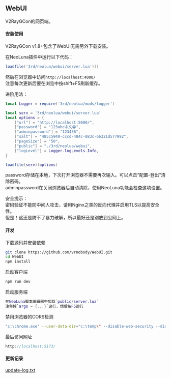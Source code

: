 ## WebUI
V2RayGCon的网页端。  

#### 安装使用
V2RayGCon v1.8+包含了WebUI无需另外下载安装。  

在NeoLuna插件中运行以下代码：  
```lua
loadfile('3rd/neolua/webui/server.lua')()
```
然后在浏览器中访问`http://localhost:4000/`  
注意每次更新后要在浏览中按shift+F5刷新缓存。  
  
进阶用法：
```lua
local Logger = require('3rd/neolua/mods/logger')

local serv = '3rd/neolua/webui/server.lua'
local options = {
    ["url"] = "http://localhost:5000/",
    ["password"] = "123abc中文😀",
    ["adminpassword"] = "123456",
    ["salt"] = "485c5940-cccd-484c-883c-66321d577992",
    ["pageSize"] = "50",
    ["public"] = "./3rd/neolua/webui",
    ["logLevel"] = Logger.logLevels.Info,
}

loadfile(serv)(options)
```
password存储在本地，下次打开浏览器不需要再次输入。可以点击“配置-登出”清除密码。  
adminpassword在关闭浏览器后自动清除，使用NeoLuna功能会检查这项设置。  
  
安全提示：  
密码验证不能防中间人攻击，请用Nginx之类的反向代理并启用TLS以提高安全性。  
但是！这还是防不了暴力破解，所以最好还是别放到公网上。  
  
#### 开发
下载源码并安装依赖
```sh
git clone https://github.com/vrnobody/WebUI.git
cd WebUI
npm install
```
  
启动客户端
```sh
npm run dev
```
  
启动服务端
```lua
在NeoLuna脚本编辑器中加载`public/server.lua`
注释掉`args = {...}`这行，然后按F5运行
```

禁用浏览器的CORS检测
```bash
"c:\chrome.exe" --user-data-dir="c:\temp\" --disable-web-security --disable-site-isolation-trials
```

最后访问网址  
```js
http://localhost:5173/
```

#### 更新记录
[update-log.txt](https://github.com/vrnobody/WebUI/blob/main/update-log.txt)  

